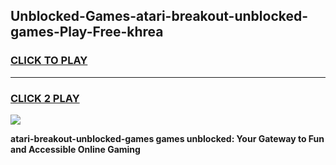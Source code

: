 
## Unblocked-Games-atari-breakout-unblocked-games-Play-Free-khrea
<h3>
<a href="https://premium76.site?title=atari-breakout-unblocked-games&ref=18A">CLICK TO PLAY</a></h3>
<hr>

<h3>
<a href="https://premium76.site?title=atari-breakout-unblocked-games&ref=18A">CLICK 2 PLAY</a>
  
</h3>

<a href="https://premium76.site?title=atari-breakout-unblocked-games&ref=18A"><img src="https://clearcache.store/games.png"></a>


**atari-breakout-unblocked-games games unblocked: Your Gateway to Fun and Accessible Online Gaming**
